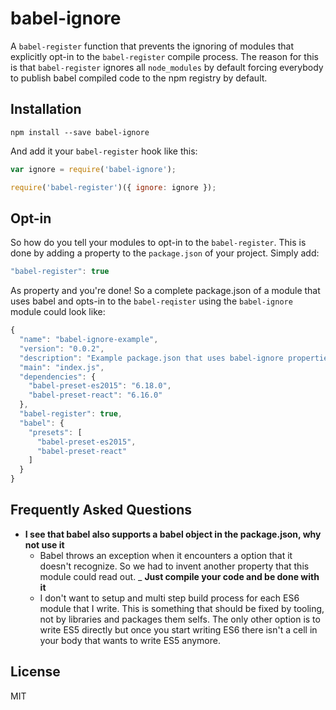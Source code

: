 # babel-ignore

A `babel-register` function that prevents the ignoring of modules that
explicitly opt-in to the `babel-register` compile process. The reason for this
is that `babel-register` ignores all `node_modules` by default forcing everybody
to publish babel compiled code to the npm registry by default.

## Installation

```
npm install --save babel-ignore
```

And add it your `babel-register` hook like this:

```js
var ignore = require('babel-ignore');

require('babel-register')({ ignore: ignore });
```

## Opt-in

So how do you tell your modules to opt-in to the `babel-register`. This is done
by adding a property to the `package.json` of your project. Simply add:

```js
"babel-register": true
```

As property and you're done! So a complete package.json of a module that uses
babel and opts-in to the `babel-reqister` using the `babel-ignore` module could
look like:

```js
{
  "name": "babel-ignore-example",
  "version": "0.0.2",
  "description": "Example package.json that uses babel-ignore properties",
  "main": "index.js",
  "dependencies": {
    "babel-preset-es2015": "6.18.0",
    "babel-preset-react": "6.16.0"
  },
  "babel-register": true,
  "babel": {
    "presets": [
      "babel-preset-es2015",
      "babel-preset-react"
    ]
  }
}
```

## Frequently Asked Questions

- **I see that babel also supports a babel object in the package.json, why not use it**
  - Babel throws an exception when it encounters a option that it doesn't
    recognize. So we had to invent another property that this module could read
    out.
_ **Just compile your code and be done with it**
  - I don't want to setup and multi step build process for each ES6 module that
    I write. This is something that should be fixed by tooling, not by
    libraries and packages them selfs. The only other option is to write ES5
    directly but once you start writing ES6 there isn't a cell in your body that
    wants to write ES5 anymore.

## License

MIT
